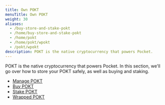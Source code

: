 ```yaml
---
title: Own POKT
menuTitle: Own POKT
weight: 30
aliases:
  - /buy-store-and-stake-pokt
  - /home/buy-store-and-stake-pokt
  - /home/pokt
  - /home/pokt/wpokt
  - /pokt/wpokt
description: POKT is the native cryptocurrency that powers Pocket.
---
```



POKT is the native cryptocurrency that powers Pocket. In this section, we'll go over how to store your POKT safely, as well as buying and staking.

* [Manage POKT](/pokt/wallets/)
* [Buy POKT](/pokt/buy/)
* [Stake POKT](/pokt/stake/)
* [Wrapped POKT](/pokt/wrapped/)
